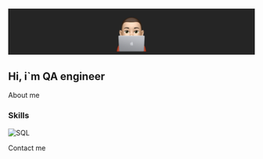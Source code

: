 [![Header](https://github.com/SamGruzdev/samgruzdev/blob/main/assets/Header.png)](http://samgruzdev.ru/)

## Hi, i`m QA engineer

About me

### Skills
![SQL](https://img.shields.io/badge/-SQL-252525?style=for-the-badge&logo=SQL&logoColor=0000)

Contact me
